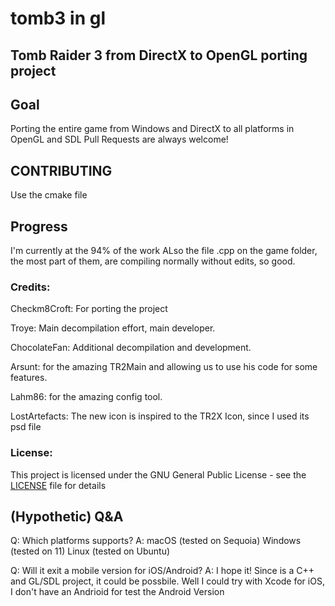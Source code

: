 # tomb3 in gl
## Tomb Raider 3 from DirectX to OpenGL porting project

## Goal
Porting the entire game from Windows and DirectX to all platforms in OpenGL and SDL
Pull Requests are always welcome!

## CONTRIBUTING
Use the cmake file

## Progress
I'm currently at the 94% of the work
ALso the file .cpp on the game folder, the most part of them, are compiling normally without edits, so good.

### Credits:
Checkm8Croft: For porting the project

Troye: Main decompilation effort, main developer.

ChocolateFan: Additional decompilation and development.

Arsunt: for the amazing TR2Main and allowing us to use his code for some features.

Lahm86: for the amazing config tool.

LostArtefacts: The new icon is inspired to the TR2X Icon, since I used its psd file

### License:
This project is licensed under the GNU General Public License - see the [LICENSE](https://github.com/Trxyebeep/tomb3/blob/master/LICENSE.md) file for details

## (Hypothetic) Q&A

Q: Which platforms supports?
A: macOS (tested on Sequoia) Windows (tested on 11) Linux (tested on Ubuntu)

Q: Will it exit a mobile version for iOS/Android?
A: I hope it! Since is a C++ and GL/SDL project, it could be possbile. Well I could try with Xcode for iOS, I don't have an Andrioid for test the Android Version